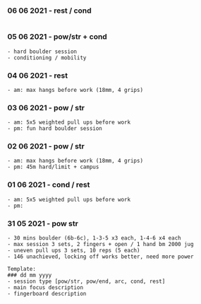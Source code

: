 ### 06 06 2021 - rest / cond
```
```

### 05 06 2021 - pow/str + cond
```
- hard boulder session
- conditioning / mobility
```

### 04 06 2021 - rest
```
- am: max hangs before work (18mm, 4 grips)
```

### 03 06 2021 - pow / str
```
- am: 5x5 weighted pull ups before work
- pm: fun hard boulder session
```

### 02 06 2021 - pow / str
```
- am: max hangs before work (18mm, 4 grips)
- pm: 45m hard/limit + campus
```

### 01 06 2021 - cond / rest
```
- am: 5x5 weighted pull ups before work
- pm: 
```

### 31 05 2021 - pow  str
```
- 30 mins boulder (6b-6c), 1-3-5 x3 each, 1-4-6 x4 each
- max session 3 sets, 2 fingers + open / 1 hand bm 2000 jug
- uneven pull ups 3 sets, 10 reps (5 each)
- 146 unachieved, locking off works better, need more power
```


```
Template:
### dd mm yyyy
- session type [pow/str, pow/end, arc, cond, rest]
- main focus description
- fingerboard description
```
